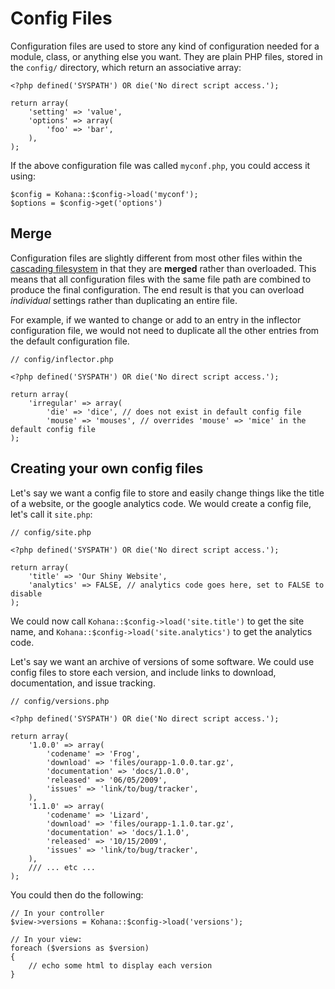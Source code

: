 # Config Files

Configuration files are used to store any kind of configuration needed for a module, class, or anything else you want. They are plain PHP files, stored in the `config/` directory, which return an associative array:

    <?php defined('SYSPATH') OR die('No direct script access.');

    return array(
        'setting' => 'value',
        'options' => array(
            'foo' => 'bar',
        ),
    );

If the above configuration file was called `myconf.php`, you could access it using:

    $config = Kohana::$config->load('myconf');
    $options = $config->get('options')

## Merge

Configuration files are slightly different from most other files within the [cascading filesystem](files) in that they are **merged** rather than overloaded. This means that all configuration files with the same file path are combined to produce the final configuration. The end result is that you can overload *individual* settings rather than duplicating an entire file.

For example, if we wanted to change or add to an entry in the inflector configuration file, we would not need to duplicate all the other entries from the default configuration file.

    // config/inflector.php

    <?php defined('SYSPATH') OR die('No direct script access.');

    return array(
        'irregular' => array(
            'die' => 'dice', // does not exist in default config file
            'mouse' => 'mouses', // overrides 'mouse' => 'mice' in the default config file
    );


## Creating your own config files

Let's say we want a config file to store and easily change things like the title of a website, or the google analytics code. We would create a config file, let's call it `site.php`:

    // config/site.php

    <?php defined('SYSPATH') OR die('No direct script access.');

    return array(
        'title' => 'Our Shiny Website',
        'analytics' => FALSE, // analytics code goes here, set to FALSE to disable
    );

We could now call `Kohana::$config->load('site.title')` to get the site name, and `Kohana::$config->load('site.analytics')` to get the analytics code.

Let's say we want an archive of versions of some software. We could use config files to store each version, and include links to download, documentation, and issue tracking.

    // config/versions.php

    <?php defined('SYSPATH') OR die('No direct script access.');

    return array(
        '1.0.0' => array(
            'codename' => 'Frog',
            'download' => 'files/ourapp-1.0.0.tar.gz',
            'documentation' => 'docs/1.0.0',
            'released' => '06/05/2009',
            'issues' => 'link/to/bug/tracker',
        ),
        '1.1.0' => array(
            'codename' => 'Lizard',
            'download' => 'files/ourapp-1.1.0.tar.gz',
            'documentation' => 'docs/1.1.0',
            'released' => '10/15/2009',
            'issues' => 'link/to/bug/tracker',
        ),
        /// ... etc ...
    );

You could then do the following:

    // In your controller
    $view->versions = Kohana::$config->load('versions');

    // In your view:
    foreach ($versions as $version)
    {
        // echo some html to display each version
    }
